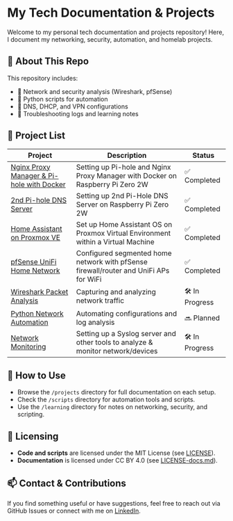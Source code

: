 # My Tech Documentation & Projects  

Welcome to my personal tech documentation and projects repository! Here, I document my networking, security, automation, and homelab projects.  

## 📌 About This Repo  
This repository includes:  
- 🔹 Network and security analysis (Wireshark, pfSense)  
- 🔹 Python scripts for automation  
- 🔹 DNS, DHCP, and VPN configurations  
- 🔹 Troubleshooting logs and learning notes  

## 📂 Project List  
| Project | Description | Status |
|---------|------------|--------|
| [Nginx Proxy Manager & Pi-hole with Docker](projects/rpi01-docker-nginx-pihole.md) | Setting up Pi-hole and Nginx Proxy Manager with Docker on Raspberry Pi Zero 2W | ✅ Completed |
| [2nd Pi-hole DNS Server](projects/rpi02-pihole.md) | Setting up 2nd Pi-Hole DNS Server on Raspberry Pi Zero 2W | ✅ Completed |
| [Home Assistant on Proxmox VE](projects/haos-pve.md) | Set up Home Assistant OS on Proxmox Virtual Environment within a Virtual Machine | ✅ Completed | 
| [pfSense UniFi Home Network](projects/pfsense-unifi-network.md) | Configured segmented home network with pfSense firewall/router and UniFi APs for WiFi | ✅ Completed |
| [Wireshark Packet Analysis](projects/wireshark-notes.md) | Capturing and analyzing network traffic | 🛠️ In Progress |
| [Python Network Automation](projects/python-network-automation.md) | Automating configurations and log analysis | 🔜 Planned |
| [Network Monitoring](projects/network-monitor.md) | Setting up a Syslog server and other tools to analyze & monitor network/devices | 🛠️ In Progress |

## 🚀 How to Use  
- Browse the `/projects` directory for full documentation on each setup.  
- Check the `/scripts` directory for automation tools and scripts.  
- Use the `/learning` directory for notes on networking, security, and scripting.  

## 📝 Licensing  
- **Code and scripts** are licensed under the MIT License (see [LICENSE](LICENSE)).  
- **Documentation** is licensed under CC BY 4.0 (see [LICENSE-docs.md](LICENSE-docs.md)).  

## 📫 Contact & Contributions  
If you find something useful or have suggestions, feel free to reach out via GitHub Issues or connect with me on [LinkedIn](https://www.linkedin.com/in/nicholas-frazier-2xbrokenex).
